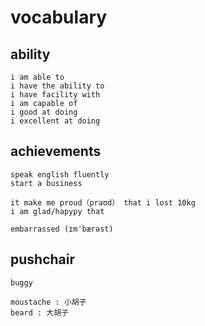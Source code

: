 # vocabulary

## ability
```
i am able to 
i have the ability to
i have facility with 
i am capable of 
i good at doing 
i excellent at doing 

```

## achievements
```
speak english fluently
start a business

it make me proud（praʊd） that i lost 10kg
i am glad/hapypy that 

embarrassed (ɪmˈbærəst)
```

## pushchair
```
buggy

moustache : 小胡子
beard : 大胡子

```